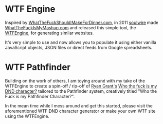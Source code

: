 # WTF Engine

Inspired by [WhatTheFuckShouldIMakeForDinner.com](http://whatthefuckshouldimakefordinner.com/), in 2011 [soulwire](https://github.com/soulwire) made [WhatTheFuckIsMyMashup.com](http://whatthefuckismymashup.com/) and released this simple tool, the [WTFEngine](https://github.com/soulwire/WTFEngine/), for generating similar websites.

It's very simple to use and now allows you to populate it using either vanilla JavaScript objects, JSON files or direct feeds from Google spreadsheets.

# WTF Pathfinder

Building on the work of others, I am toying around with my take of the WTFEngine to create a spin-off / rip-off of [Ryan Grant's](https://twitter.com/ryanjgrant) [Who the fuck is my DND character?](http://whothefuckismydndcharacter.com/) tailored to the Pathfinder system, creatively titled "Who the Fuck is my Pathfinder Character?".

In the mean time while I mess around and get this started, please visit the aforementioned WTF DND character generator or make your own WTF site using the WTFEngine.


